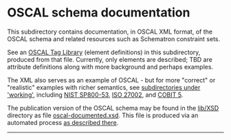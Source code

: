 # OSCAL schema documentation

This subdirectory contains documentation, in OSCAL XML format, of the OSCAL schema and related resources such as Schematron constraint sets.

See an [OSCAL Tag Library](oscal-tag-library.md) (element definitions) in this subdirectory, produced from that file. Currently, only elements are described; TBD are attribute definitions along with more background and perhaps examples.

The XML also serves as an example of OSCAL - but for more "correct" or "realistic" examples with richer semantics, see [subdirectories under 'working'](../..), including [NIST SP800-53](../../SP800-53), [ISO 27002](../../ISO-27002), and [COBIT 5](../../COBIT5).

The publication version of the OSCAL schema may be found in the [lib/XSD](../../lib/XSD) directory as file [oscal-documented.xsd](../../lib/XSD/oscal-documented.xsd). This file is produced via an automated process [as described there](../../lib/XSD/readme.md).

-----
